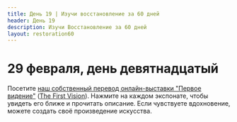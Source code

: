 ```yaml
---
title: Дeнь 19 | Изучи восстановление за 60 дней
header: День 19
description: Изучи Восстановление за 60 дней
layout: restoration60
---
```


# 29 февраля, день девятнадцатый

Посетите [наш собственный перевод онлайн-выставки "Первое видение"](/restoration60/articles/first_vision_exhibit.html) ([The First Vision](https://www.josephsmith.net/exhibit/js-the-first-vision?lang=eng)). Нажмите на каждом экспонате, чтобы увидеть его ближе и прочитать описание. Если чувствуете вдохновение, можете создать своё произведение искусства.
